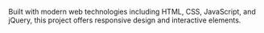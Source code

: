 Built with modern web technologies including HTML, CSS, JavaScript, and jQuery, this project offers responsive design and interactive elements.

